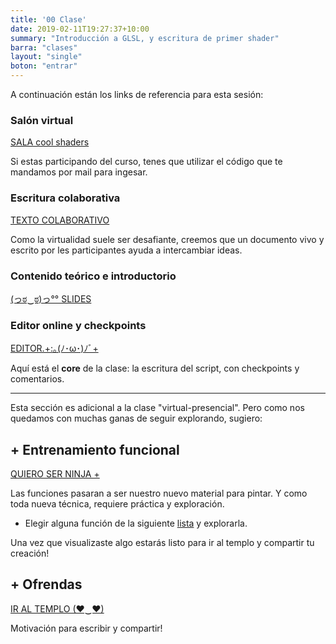 ```yaml
---
title: '00 Clase'
date: 2019-02-11T19:27:37+10:00
summary: "Introducción a GLSL, y escritura de primer shader"
barra: "clases"
layout: "single"
boton: "entrar"
---
```

A continuación están los links de referencia para esta sesión:

### Salón virtual
 <span class="button-red"><a target="_blank" href="https://tv.solarpunk.cool/b/sol-8nd-rax-uqe"> SALA cool shaders</a></span>

Si estas participando del curso, tenes que utilizar el código que te mandamos por mail para ingesar.

### Escritura colaborativa
 <span class="button-red"><a target="_blank" target="_blank" href="https://collab.solarpunk.cool/p/cool-shaders">TEXTO COLABORATIVO</a></span>

Como la virtualidad suele ser desafiante, creemos que un documento vivo y escrito por les participantes ayuda a intercambiar ideas.
 
### Contenido teórico e introductorio
 <span class="button-red"><a target="_blank" href="https://docs.google.com/presentation/d/e/2PACX-1vScrlF20uzosIWhJTRGs9IuIpB7QGt0uNiHqXQEEgLdGYoSvl-hNJTBfEyygMIMeG2e86oJ1UuqcmVo/pub?start=false&loop=false&delayms=3000">(っಠ‿ಠ)っ°° SLIDES</a></span>


### Editor online y checkpoints
 <span class="button-red"><a href="/clases/clase0/editor">EDITOR.+:｡(ﾉ･ω･)ﾉﾞ+</a></span>

Aquí está el **core** de la clase: la escritura del script, con checkpoints y comentarios.

<hr>

Esta sección es adicional a la clase "virtual-presencial".
Pero como nos quedamos con muchas ganas de seguir explorando, sugiero:

## + Entrenamiento funcional
 <span class="button-red"><a target="_blank" href="/herramientas">QUIERO SER NINJA +</a></span>
 
 Las funciones pasaran a ser nuestro nuevo material para pintar. Y como toda nueva técnica, requiere práctica y exploración.
 
- Elegir alguna función de la siguiente <a target="_blank" href="https://collab.solarpunk.cool/p/funciones-cool">lista</a> y explorarla.
 
 
Una vez que visualizaste algo estarás listo para ir al templo y compartir tu creación!
## + Ofrendas
 <span class="button-red"><a target="_blank" href="/templo">IR AL TEMPLO (♥‿♥)</a></span>

Motivación para escribir y compartir!
